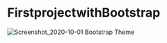 # FirstprojectwithBootstrap

![Screenshot_2020-10-01 Bootstrap Theme](https://user-images.githubusercontent.com/69300841/94780640-1163e000-03c9-11eb-866a-b6ae19308609.png)
